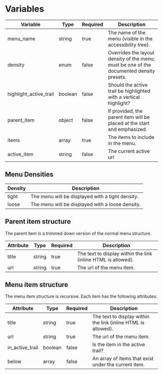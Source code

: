 # Variables
| Variable               | Type    | Required | Description                                                                              |
|------------------------|---------|----------|------------------------------------------------------------------------------------------|
| menu_name              | string  | true     | The name of the menu (visible in the accessibility tree).                                |
 | density                | enum    | false    | Overrides the layout density of the menu; must be one of the documented density presets. |
 | highlight_active_trail | boolean | false    | Should the active trail be highlighted with a vertical highlight?                        |
 | parent_item            | object  | false    | If provided, the parent item will be placed at the start and emphasized.                 |
| items                  | array   | true     | The items to include in the menu.                                                        |
| active_item | string | false | The current active url |


## Menu Densities
| Density | Description                                      |
|---------|--------------------------------------------------|
 | tight   | The menu will be displayed with a tight density. |
 | loose   | The menu will be displayed with a loose density. |

## Parent item structure
The parent item is a trimmed down version of the normal menu structure.

| Attribute       | Type    | Required | Description                                                   |
|-----------------|---------|----------|---------------------------------------------------------------|
| title           | string  | true     | The text to display within the link (inline HTML is allowed). | 
| url             | string  | true     | The url of the menu item.                                     |

## Menu item structure
The menu item structure is recursive.  Each item has the following attributes:

| Attribute       | Type    | Required | Description                                                   |
|-----------------|---------|----------|---------------------------------------------------------------|
| title           | string  | true     | The text to display within the link (inline HTML is allowed). | 
 | url             | string  | true     | The url of the menu item.                                     |
 | in_active_trail | boolean | false    | Is the item in the active trail?                              |
 | below           | array   | false    | An array of items that exist under the current item.          |
